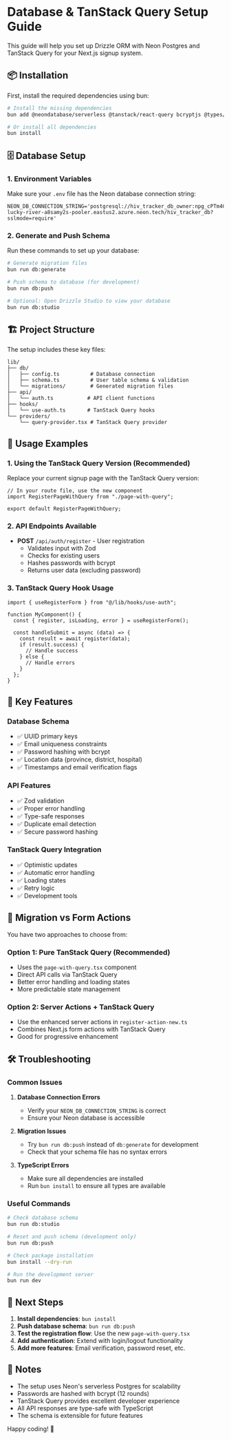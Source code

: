 # Database & TanStack Query Setup Guide

This guide will help you set up Drizzle ORM with Neon Postgres and TanStack Query for your Next.js signup system.

## 📦 Installation

First, install the required dependencies using bun:

```bash
# Install the missing dependencies
bun add @neondatabase/serverless @tanstack/react-query bcryptjs @types/bcryptjs

# Or install all dependencies
bun install
```

## 🗄️ Database Setup

### 1. Environment Variables
Make sure your `.env` file has the Neon database connection string:

```env
NEON_DB_CONNECTION_STRING='postgresql://hiv_tracker_db_owner:npg_cPTm4CyG0wes@ep-lucky-river-a8samy2s-pooler.eastus2.azure.neon.tech/hiv_tracker_db?sslmode=require'
```

### 2. Generate and Push Schema
Run these commands to set up your database:

```bash
# Generate migration files
bun run db:generate

# Push schema to database (for development)
bun run db:push

# Optional: Open Drizzle Studio to view your database
bun run db:studio
```

## 🏗️ Project Structure

The setup includes these key files:

```
lib/
├── db/
│   ├── config.ts          # Database connection
│   ├── schema.ts          # User table schema & validation
│   └── migrations/        # Generated migration files
├── api/
│   └── auth.ts           # API client functions
├── hooks/
│   └── use-auth.ts       # TanStack Query hooks
└── providers/
    └── query-provider.tsx # TanStack Query provider
```

## 🔧 Usage Examples

### 1. Using the TanStack Query Version (Recommended)

Replace your current signup page with the TanStack Query version:

```tsx
// In your route file, use the new component
import RegisterPageWithQuery from "./page-with-query";

export default RegisterPageWithQuery;
```

### 2. API Endpoints Available

- **POST** `/api/auth/register` - User registration
  - Validates input with Zod
  - Checks for existing users
  - Hashes passwords with bcrypt
  - Returns user data (excluding password)

### 3. TanStack Query Hook Usage

```tsx
import { useRegisterForm } from "@/lib/hooks/use-auth";

function MyComponent() {
  const { register, isLoading, error } = useRegisterForm();
  
  const handleSubmit = async (data) => {
    const result = await register(data);
    if (result.success) {
      // Handle success
    } else {
      // Handle errors
    }
  };
}
```

## 🎯 Key Features

### Database Schema
- ✅ UUID primary keys
- ✅ Email uniqueness constraints
- ✅ Password hashing with bcrypt
- ✅ Location data (province, district, hospital)
- ✅ Timestamps and email verification flags

### API Features
- ✅ Zod validation
- ✅ Proper error handling
- ✅ Type-safe responses
- ✅ Duplicate email detection
- ✅ Secure password hashing

### TanStack Query Integration
- ✅ Optimistic updates
- ✅ Automatic error handling
- ✅ Loading states
- ✅ Retry logic
- ✅ Development tools

## 🔄 Migration vs Form Actions

You have two approaches to choose from:

### Option 1: Pure TanStack Query (Recommended)
- Uses the `page-with-query.tsx` component
- Direct API calls via TanStack Query
- Better error handling and loading states
- More predictable state management

### Option 2: Server Actions + TanStack Query
- Use the enhanced server actions in `register-action-new.ts`
- Combines Next.js form actions with TanStack Query
- Good for progressive enhancement

## 🛠️ Troubleshooting

### Common Issues

1. **Database Connection Errors**
   - Verify your `NEON_DB_CONNECTION_STRING` is correct
   - Ensure your Neon database is accessible

2. **Migration Issues**
   - Try `bun run db:push` instead of `db:generate` for development
   - Check that your schema file has no syntax errors

3. **TypeScript Errors**
   - Make sure all dependencies are installed
   - Run `bun install` to ensure all types are available

### Useful Commands

```bash
# Check database schema
bun run db:studio

# Reset and push schema (development only)
bun run db:push

# Check package installation
bun install --dry-run

# Run the development server
bun run dev
```

## 🚀 Next Steps

1. **Install dependencies**: `bun install`
2. **Push database schema**: `bun run db:push`
3. **Test the registration flow**: Use the new `page-with-query.tsx`
4. **Add authentication**: Extend with login/logout functionality
5. **Add more features**: Email verification, password reset, etc.

## 📝 Notes

- The setup uses Neon's serverless Postgres for scalability
- Passwords are hashed with bcrypt (12 rounds)
- TanStack Query provides excellent developer experience
- All API responses are type-safe with TypeScript
- The schema is extensible for future features

Happy coding! 🎉 